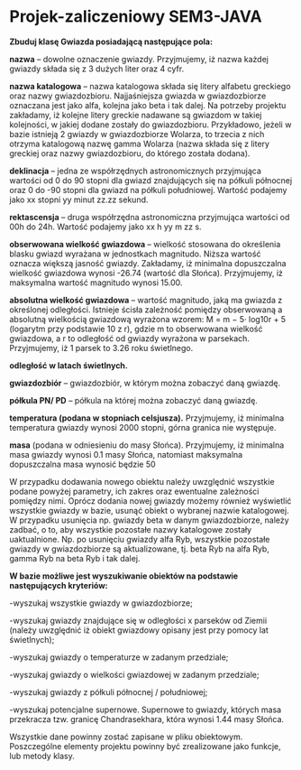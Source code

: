 # Projek-zaliczeniowy SEM3-JAVA

**Zbuduj klasę Gwiazda posiadającą następujące pola:**

**nazwa** – dowolne oznaczenie gwiazdy. Przyjmujemy, iż nazwa każdej
gwiazdy składa się z 3 dużych liter oraz 4 cyfr.

**nazwa katalogowa** – nazwa katalogowa składa się litery alfabetu
greckiego oraz nazwy gwiazdozbioru. Najjaśniejsza gwiazda w
gwiazdozbiorze oznaczana jest jako alfa, kolejna jako beta i tak
dalej. Na potrzeby projektu zakładamy, iż kolejne litery greckie
nadawane są gwiazdom w takiej kolejności, w jakiej dodane zostały
do gwiazdozbioru. Przykładowo, jeżeli w bazie istnieją 2 gwiazdy w
gwiazdozbiorze Wolarza, to trzecia z nich otrzyma katalogową nazwę
gamma Wolarza (nazwa składa się z litery greckiej oraz nazwy
gwiazdozbioru, do którego została dodana).

**deklinacja** – jedna ze współrzędnych astronomicznych przyjmująca
wartości od 0 do 90 stopni dla gwiazd znajdujących się na półkuli
północnej oraz 0 do -90 stopni dla gwiazd na półkuli południowej.
Wartość podajemy jako xx stopni yy minut zz.zz sekund.

**rektascensja** – druga współrzędna astronomiczna przyjmująca
wartości od 00h do 24h. Wartość podajemy jako xx h yy m zz s.

**obserwowana wielkość gwiazdowa** – wielkość stosowana do określenia
blasku gwiazd wyrażana w jednostkach magnitudo. Niższa wartość
oznacza większą jasność gwiazdy. Zakładamy, iż minimalna
dopuszczalna wielkość gwiazdowa wynosi -26.74 (wartość dla
Słońca). Przyjmujemy, iż maksymalna wartość magnitudo wynosi
15.00.

**absolutna wielkość gwiazdowa** – wartość magnitudo, jaką ma
gwiazda z określonej odległości. Istnieje ścisła zależność pomiędzy
obserwowaną a absolutną wielkością gwiazdową wyrażona wzorem:
M = m − 5· log10r + 5 (logarytm przy podstawie 10 z r), gdzie m to
obserwowana wielkość gwiazdowa, a r to odległość od gwiazdy
wyrażona w parsekach. Przyjmujemy, iż 1 parsek to 3.26 roku
świetlnego.

**odległość w latach świetlnych.**

**gwiazdozbiór** – gwiazdozbiór, w którym można zobaczyć daną
gwiazdę.

**półkula PN/ PD** – półkula na której można zobaczyć daną gwiazdę.

**temperatura (podana w stopniach celsjusza).** Przyjmujemy, iż
minimalna temperatura gwiazdy wynosi 2000 stopni, górna granica
nie występuje.

**masa** (podana w odniesieniu do masy Słońca). Przyjmujemy, iż
minimalna masa gwiazdy wynosi 0.1 masy Słońca, natomiast
maksymalna dopuszczalna masa wynosić będzie 50

W przypadku dodawania nowego obiektu należy uwzględnić wszystkie
podane powyżej parametry, ich zakres oraz ewentualne zależności
pomiędzy nimi.
Oprócz dodania nowej gwiazdy możemy również wyświetlić wszystkie
gwiazdy w bazie, usunąć obiekt o wybranej nazwie katalogowej. W
przypadku usunięcia np. gwiazdy beta w danym gwiazdozbiorze, należy
zadbać, o to, aby wszystkie pozostałe nazwy katalogowe zostały
uaktualnione. Np. po usunięciu gwiazdy alfa Ryb, wszystkie pozostałe
gwiazdy w gwiazdozbiorze są aktualizowane, tj. beta Ryb na alfa Ryb,
gamma Ryb na beta Ryb i tak dalej.

**W bazie możliwe jest wyszukiwanie obiektów na podstawie następujących
kryteriów:**

-wyszukaj wszystkie gwiazdy w gwiazdozbiorze;

-wyszukaj gwiazdy znajdujące się w odległości x parseków od Ziemii
(należy uwzględnić iż obiekt gwiazdowy opisany jest przy pomocy lat
świetlnych);

-wyszukaj gwiazdy o temperaturze w zadanym przedziale;

-wyszukaj gwiazdy o wielkości gwiazdowej w zadanym przedziale;

-wyszukaj gwiazdy z półkuli północnej / południowej;

-wyszukaj potencjalne supernowe. Supernowe to gwiazdy, których
masa przekracza tzw. granicę Chandrasekhara, która wynosi 1.44
masy Słońca.

Wszystkie dane powinny zostać zapisane w pliku obiektowym.
Poszczególne elementy projektu powinny być zrealizowane jako funkcje,
lub metody klasy.

